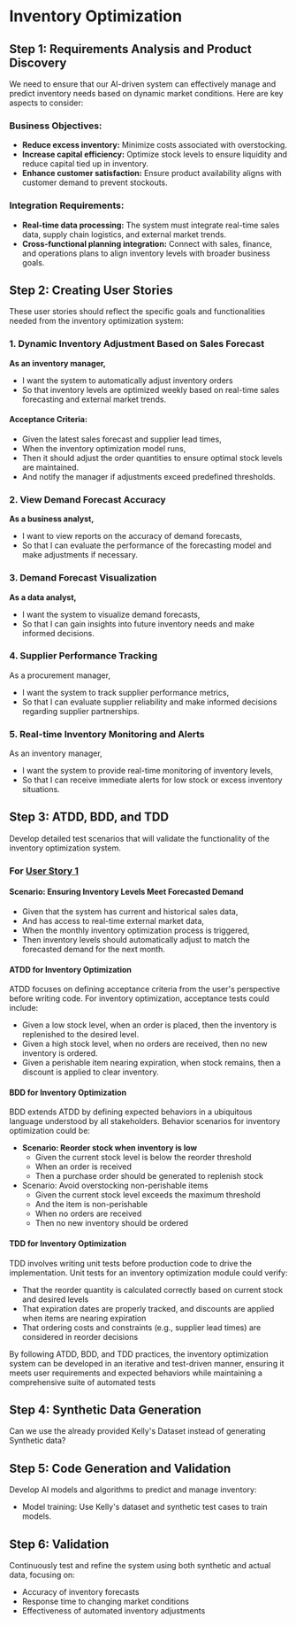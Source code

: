 # Inventory Optimization

## Step 1: Requirements Analysis and Product Discovery
We need to ensure that our AI-driven system can effectively manage and predict inventory needs based on dynamic market conditions. Here are key aspects to consider:

### Business Objectives:
* **Reduce excess inventory:** Minimize costs associated with overstocking.
* **Increase capital efficiency:** Optimize stock levels to ensure liquidity and reduce capital tied up in inventory.
* **Enhance customer satisfaction:** Ensure product availability aligns with customer demand to prevent stockouts.

### Integration Requirements:
* **Real-time data processing:** The system must integrate real-time sales data, supply chain logistics, and external market trends.
* **Cross-functional planning integration:** Connect with sales, finance, and operations plans to align inventory levels with broader business goals.

## Step 2: Creating User Stories
These user stories should reflect the specific goals and functionalities needed from the inventory optimization system:

### 1. Dynamic Inventory Adjustment Based on Sales Forecast
**As an inventory manager,**
* I want the system to automatically adjust inventory orders
* So that inventory levels are optimized weekly based on real-time sales forecasting and external market trends.
#### Acceptance Criteria:
* Given the latest sales forecast and supplier lead times,
* When the inventory optimization model runs,
* Then it should adjust the order quantities to ensure optimal stock levels are maintained.
* And notify the manager if adjustments exceed predefined thresholds.

### 2. View Demand Forecast Accuracy
**As a business analyst,**
* I want to view reports on the accuracy of demand forecasts,
* So that I can evaluate the performance of the forecasting model and make adjustments if necessary.

### 3. Demand Forecast Visualization
**As a data analyst,**
* I want the system to visualize demand forecasts,
* So that I can gain insights into future inventory needs and make informed decisions.

### 4. Supplier Performance Tracking
As a procurement manager,
* I want the system to track supplier performance metrics,
* So that I can evaluate supplier reliability and make informed decisions regarding supplier partnerships.

### 5. Real-time Inventory Monitoring and Alerts
As an inventory manager,
* I want the system to provide real-time monitoring of inventory levels,
* So that I can receive immediate alerts for low stock or excess inventory situations.

## Step 3: ATDD, BDD, and TDD
Develop detailed test scenarios that will validate the functionality of the inventory optimization system.

### For [User Story 1](https://github.com/prakashvadrevu/oxford-ai-capstone-group-3/blob/main/abstract.md#1-dynamic-inventory-adjustment-based-on-sales-forecast)

#### Scenario: Ensuring Inventory Levels Meet Forecasted Demand
* Given that the system has current and historical sales data,
* And has access to real-time external market data,
* When the monthly inventory optimization process is triggered,
* Then inventory levels should automatically adjust to match the forecasted demand for the next month.

#### ATDD for Inventory Optimization
ATDD focuses on defining acceptance criteria from the user's perspective before writing code. For inventory optimization, acceptance tests could include:
* Given a low stock level, when an order is placed, then the inventory is replenished to the desired level.
* Given a high stock level, when no orders are received, then no new inventory is ordered.
* Given a perishable item nearing expiration, when stock remains, then a discount is applied to clear inventory.
 
#### BDD for Inventory Optimization
BDD extends ATDD by defining expected behaviors in a ubiquitous language understood by all stakeholders. Behavior scenarios for inventory optimization could be:
* **Scenario: Reorder stock when inventory is low**
  - Given the current stock level is below the reorder threshold
  - When an order is received
  - Then a purchase order should be generated to replenish stock
* Scenario: Avoid overstocking non-perishable items  
  - Given the current stock level exceeds the maximum threshold
  - And the item is non-perishable
  - When no orders are received
  - Then no new inventory should be ordered

#### TDD for Inventory Optimization
TDD involves writing unit tests before production code to drive the implementation. Unit tests for an inventory optimization module could verify:
* That the reorder quantity is calculated correctly based on current stock and desired levels
* That expiration dates are properly tracked, and discounts are applied when items are nearing expiration
* That ordering costs and constraints (e.g., supplier lead times) are considered in reorder decisions

By following ATDD, BDD, and TDD practices, the inventory optimization system can be developed in an iterative and test-driven manner, ensuring it meets user requirements and expected behaviors while maintaining a comprehensive suite of automated tests

## Step 4: Synthetic Data Generation
Can we use the already provided Kelly's Dataset instead of generating Synthetic data?

## Step 5: Code Generation and Validation
Develop AI models and algorithms to predict and manage inventory:
* Model training: Use Kelly's dataset and synthetic test cases to train models.

## Step 6: Validation
Continuously test and refine the system using both synthetic and actual data, focusing on:
* Accuracy of inventory forecasts
* Response time to changing market conditions
* Effectiveness of automated inventory adjustments




